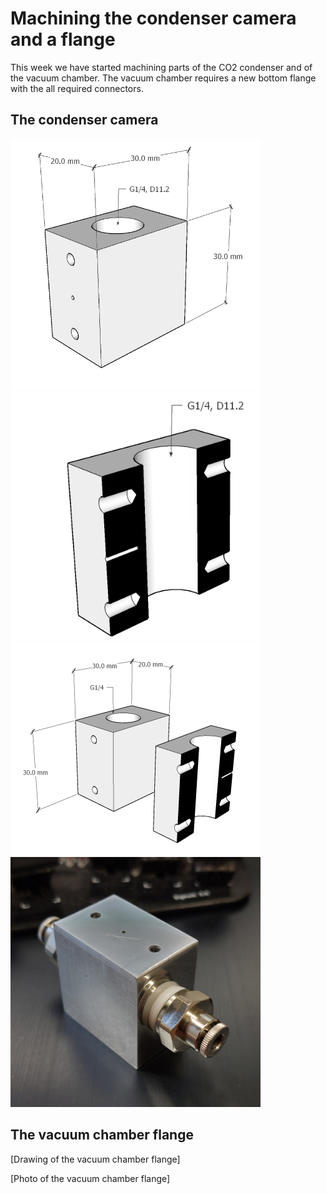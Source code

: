 # Machining the condenser camera and a flange

This week we have started machining parts of the CO2 condenser and of the vacuum chamber. The vacuum chamber requires a new bottom flange with the all required connectors.

## The condenser camera
<img alt="Drawing of the condenser camera" src="/img/2025-01-08 - Condenser camera drawing.png" width=400px>

<img alt="Drawing of the condenser camera with a cut" src="/img/2025-01-08 - Condenser camera cut.png" width=400px>

<img alt="Drawing of the condenser camera, with a cut" src="/img/2025-01-08 - Condenser camera drawing, with a cut.png" width=400px>

<img alt="Photo of the condenser camera" src="/img/2025-01-09 - Condenser camera.jpg" width=400px>

## The vacuum chamber flange
[Drawing of the vacuum chamber flange]

[Photo of the vacuum chamber flange]
